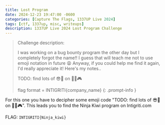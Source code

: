 ```yaml
---
title: Lost Program
date: 2024-12-23 19:47:00 -0600
categories: [Capture The Flags, 1337UP Live 2024]
tags: [ctf, 1337up, misc, writeups]
description: 1337UP Live 2024 Lost Program Challenge
---
```


> Challenge description:
>
> I was working on a bug bounty program the other day but I completely forgot the name!! I guess that will teach me not to use emoji notation in future 😩 Anyway, if you could help me find it again, I'd really appreciate it! Here's my notes..
> 
> TODO: find lots of 😎🐛 on 🥷🥝🎮
>
> flag format = INTIGRITI{company_name}
{: .prompt-info }

For this one you have to decipher some emoji code "TODO: find lots of 😎🐛 on 🥷🥝🎮". This leads you to find the Ninja Kiwi program on Intigriti.com


FLAG: `INTIGRITI{Ninja_kiwi}`
